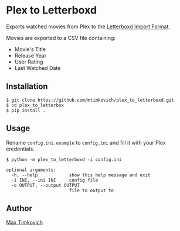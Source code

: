 # Plex to Letterboxd

Exports watched movies from Plex to the [Letterboxd Import Format][import].

Movies are exported to a CSV file containing:
* Movie's Title
* Release Year
* User Rating
* Last Watched Date

## Installation

```
$ git clone https://github.com/mtimkovich/plex_to_letterboxd.git
$ cd plex_to_letterbox
$ pip install .
```

## Usage

Rename `config.ini.example` to `config.ini` and fill it with your Plex credentials.

```
$ python -m plex_to_letterboxd -i config.ini
```

```
optional arguments:
  -h, --help            show this help message and exit
  -i INI, --ini INI     config file
  -o OUTPUT, --output OUTPUT
                        file to output to
```

## Author

[Max Timkovich][profile]

[import]: https://letterboxd.com/about/importing-data/
[profile]: https://letterboxd.com/djswerve/
